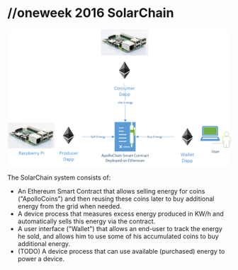 # //oneweek 2016 SolarChain

![SolarChain diagram](https://raw.githubusercontent.com/tomconte/tomconte.github.io/master/images/ApolloChain.png)

The SolarChain system consists of:

- An Ethereum Smart Contract that allows selling energy for coins ("ApolloCoins") and then reusing these coins later to buy additional energy from the grid when needed.
- A device process that measures excess energy produced in KW/h and automatically sells this energy via the contract.
- A user interface ("Wallet") that allows an end-user to track the energy he sold, and allows him to use some of his accumulated coins to buy additional energy.
- (TODO) A device process that can use available (purchased) energy to power a device.
